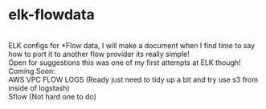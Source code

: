 # elk-flowdata
<br>
ELK configs for *Flow data, I will make a document when I find time to say how to port it to another flow provider its really simple!
<br>
Open for suggestions this was one of my first attempts at ELK though!
<br>
Coming Soon:
<br>
AWS VPC FLOW LOGS (Ready just need to tidy up a bit and try use s3 from inside of logstash)
<br>
Sflow (Not hard one to do)
